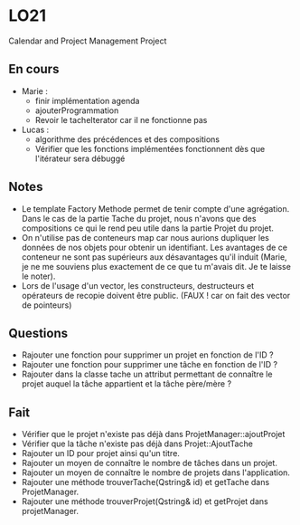 # LO21
Calendar and Project Management Project

## En cours
* Marie :
	* finir implémentation agenda
	* ajouterProgrammation
	* Revoir le tacheIterator car il ne fonctionne pas
* Lucas :
	* algorithme des précédences et des compositions
	* Vérifier que les fonctions implémentées fonctionnent dès que l'itérateur sera débuggé
	
## Notes
* Le template Factory Methode permet de tenir compte d'une agrégation. Dans le cas de la partie Tache du projet, nous n'avons que des compositions ce qui le rend peu utile dans la partie Projet du projet.
* On n'utilise pas de conteneurs map car nous aurions dupliquer les données de nos objets pour obtenir un identifiant. Les avantages de ce conteneur ne sont pas supérieurs aux désavantages qu'il induit (Marie, je ne me souviens plus exactement de ce que tu m'avais dit. Je te laisse le noter).
* Lors de l'usage d'un vector, les constructeurs, destructeurs et opérateurs de recopie doivent être public. (FAUX ! car on fait des vector de pointeurs)

## Questions
* Rajouter une fonction pour supprimer un projet en fonction de l'ID ?
* Rajouter une fonction pour supprimer une tâche en fonction de l'ID ?
* Rajouter dans la classe tache un attribut permettant de connaître le projet auquel la tâche appartient et la tâche père/mère ?

## Fait
* Vérifier que le projet n'existe pas déjà dans ProjetManager::ajoutProjet
* Vérifier que la tâche n'existe pas déjà dans Projet::AjoutTache
* Rajouter un ID pour projet ainsi qu'un titre.
* Rajouter un moyen de connaître le nombre de tâches dans un projet.
* Rajouter un moyen de connaître le nombre de projets dans l'application.
* Rajouter une méthode trouverTache(Qstring& id) et getTache dans ProjetManager.
* Rajouter une méthode trouverProjet(Qstring& id) et getProjet dans projetManager.